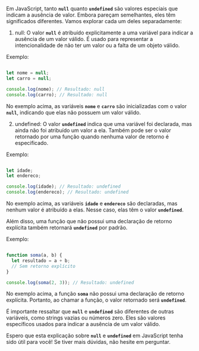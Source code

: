 Em JavaScript, tanto **`null`** quanto **`undefined`** são valores especiais que indicam a ausência de valor. Embora pareçam semelhantes, eles têm significados diferentes. Vamos explorar cada um deles separadamente:

1. null:
O valor **`null`** é atribuído explicitamente a uma variável para indicar a ausência de um valor válido. É usado para representar a intencionalidade de não ter um valor ou a falta de um objeto válido.

Exemplo:

```javascript

let nome = null;
let carro = null;

console.log(nome); // Resultado: null
console.log(carro); // Resultado: null

```

No exemplo acima, as variáveis **`nome`** e **`carro`** são inicializadas com o valor **`null`**, indicando que elas não possuem um valor válido.

2. undefined:
O valor **`undefined`** indica que uma variável foi declarada, mas ainda não foi atribuído um valor a ela. Também pode ser o valor retornado por uma função quando nenhuma valor de retorno é especificado.

Exemplo:

```javascript

let idade;
let endereco;

console.log(idade); // Resultado: undefined
console.log(endereco); // Resultado: undefined

```

No exemplo acima, as variáveis **`idade`** e **`endereco`** são declaradas, mas nenhum valor é atribuído a elas. Nesse caso, elas têm o valor **`undefined`**.

Além disso, uma função que não possui uma declaração de retorno explícita também retornará **`undefined`** por padrão.

Exemplo:

```javascript

function soma(a, b) {
  let resultado = a + b;
  // Sem retorno explícito
}

console.log(soma(2, 3)); // Resultado: undefined

```

No exemplo acima, a função **`soma`** não possui uma declaração de retorno explícita. Portanto, ao chamar a função, o valor retornado será **`undefined`**.

É importante ressaltar que **`null`** e **`undefined`** são diferentes de outras variáveis, como strings vazias ou números zero. Eles são valores específicos usados para indicar a ausência de um valor válido.

Espero que esta explicação sobre **`null`** e **`undefined`** em JavaScript tenha sido útil para você! Se tiver mais dúvidas, não hesite em perguntar.